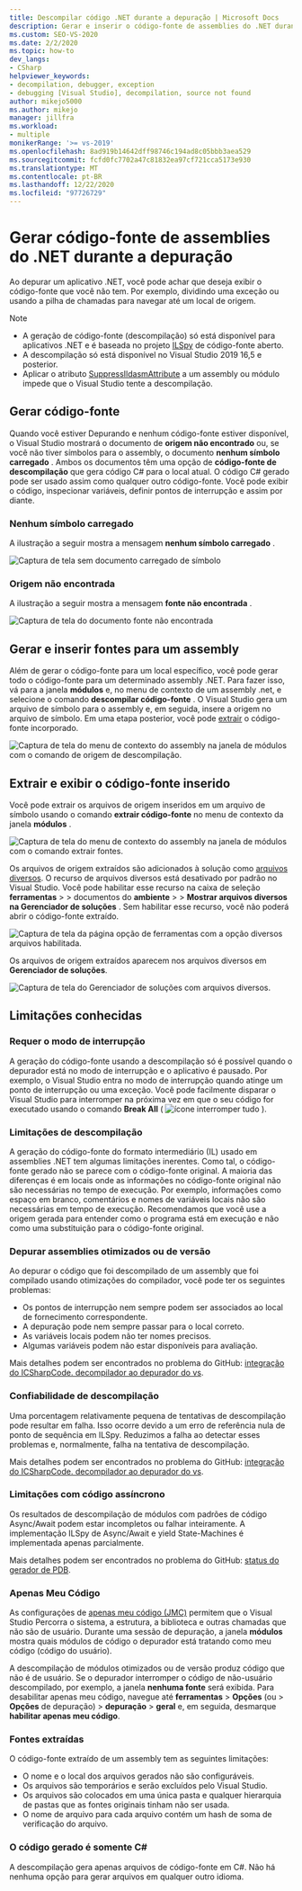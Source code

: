 ```yaml
---
title: Descompilar código .NET durante a depuração | Microsoft Docs
description: Gerar e inserir o código-fonte de assemblies do .NET durante a depuração no Visual Studio. Extraia e exiba o código-fonte inserido.
ms.custom: SEO-VS-2020
ms.date: 2/2/2020
ms.topic: how-to
dev_langs:
- CSharp
helpviewer_keywords:
- decompilation, debugger, exception
- debugging [Visual Studio], decompilation, source not found
author: mikejo5000
ms.author: mikejo
manager: jillfra
ms.workload:
- multiple
monikerRange: '>= vs-2019'
ms.openlocfilehash: 8ad919b14642dff98746c194ad8c05bbb3aea529
ms.sourcegitcommit: fcfd0fc7702a47c81832ea97cf721cca5173e930
ms.translationtype: MT
ms.contentlocale: pt-BR
ms.lasthandoff: 12/22/2020
ms.locfileid: "97726729"
---
```

# <a name="generate-source-code-from-net-assemblies-while-debugging"></a>Gerar código-fonte de assemblies do .NET durante a depuração

Ao depurar um aplicativo .NET, você pode achar que deseja exibir o código-fonte que você não tem. Por exemplo, dividindo uma exceção ou usando a pilha de chamadas para navegar até um local de origem.

> [!NOTE]
> * A geração de código-fonte (descompilação) só está disponível para aplicativos .NET e é baseada no projeto [ILSpy](https://github.com/icsharpcode/ILSpy) de código-fonte aberto.
> * A descompilação só está disponível no Visual Studio 2019 16,5 e posterior.
> * Aplicar o atributo [SuppressIldasmAttribute](/dotnet/api/system.runtime.compilerservices.suppressildasmattribute) a um assembly ou módulo impede que o Visual Studio tente a descompilação.

## <a name="generate-source-code"></a>Gerar código-fonte

Quando você estiver Depurando e nenhum código-fonte estiver disponível, o Visual Studio mostrará o documento de **origem não encontrado** ou, se você não tiver símbolos para o assembly, o documento **nenhum símbolo carregado** . Ambos os documentos têm uma opção de **código-fonte de descompilação** que gera código C# para o local atual. O código C# gerado pode ser usado assim como qualquer outro código-fonte. Você pode exibir o código, inspecionar variáveis, definir pontos de interrupção e assim por diante.

### <a name="no-symbols-loaded"></a>Nenhum símbolo carregado

A ilustração a seguir mostra a mensagem **nenhum símbolo carregado** .

![Captura de tela sem documento carregado de símbolo](media/decompilation-no-symbol-found.png)

### <a name="source-not-found"></a>Origem não encontrada

A ilustração a seguir mostra a mensagem **fonte não encontrada** .

![Captura de tela do documento fonte não encontrada](media/decompilation-no-source-found.png)

## <a name="generate-and-embed-sources-for-an-assembly"></a>Gerar e inserir fontes para um assembly

Além de gerar o código-fonte para um local específico, você pode gerar todo o código-fonte para um determinado assembly .NET. Para fazer isso, vá para a janela **módulos** e, no menu de contexto de um assembly .net, e selecione o comando **descompilar código-fonte** . O Visual Studio gera um arquivo de símbolo para o assembly e, em seguida, insere a origem no arquivo de símbolo. Em uma etapa posterior, você pode [extrair](#extract-and-view-the-embedded-source-code) o código-fonte incorporado.

![Captura de tela do menu de contexto do assembly na janela de módulos com o comando de origem de descompilação.](media/decompilation-decompile-source-code.png)

## <a name="extract-and-view-the-embedded-source-code"></a>Extrair e exibir o código-fonte inserido

Você pode extrair os arquivos de origem inseridos em um arquivo de símbolo usando o comando **extrair código-fonte** no menu de contexto da janela **módulos** .

![Captura de tela do menu de contexto do assembly na janela de módulos com o comando extrair fontes.](media/decompilation-extract-source-code.png)

Os arquivos de origem extraídos são adicionados à solução como [arquivos diversos](../ide/reference/miscellaneous-files.md). O recurso de arquivos diversos está desativado por padrão no Visual Studio. Você pode habilitar esse recurso na caixa de seleção **ferramentas**  >    >  documentos do **ambiente**  >    >  **Mostrar arquivos diversos na Gerenciador de soluções** . Sem habilitar esse recurso, você não poderá abrir o código-fonte extraído.

![Captura de tela da página opção de ferramentas com a opção diversos arquivos habilitada.](media/decompilation-tools-options-misc-files.png)

Os arquivos de origem extraídos aparecem nos arquivos diversos em **Gerenciador de soluções**.

![Captura de tela do Gerenciador de soluções com arquivos diversos.](media/decompilation-solution-explorer.png)

## <a name="known-limitations"></a>Limitações conhecidas

### <a name="requires-break-mode"></a>Requer o modo de interrupção

A geração do código-fonte usando a descompilação só é possível quando o depurador está no modo de interrupção e o aplicativo é pausado. Por exemplo, o Visual Studio entra no modo de interrupção quando atinge um ponto de interrupção ou uma exceção. Você pode facilmente disparar o Visual Studio para interromper na próxima vez em que o seu código for executado usando o comando **Break All** ( ![ ícone interromper tudo ](media/decompilation-break-all.png) ).

### <a name="decompilation-limitations"></a>Limitações de descompilação

A geração do código-fonte do formato intermediário (IL) usado em assemblies .NET tem algumas limitações inerentes. Como tal, o código-fonte gerado não se parece com o código-fonte original. A maioria das diferenças é em locais onde as informações no código-fonte original não são necessárias no tempo de execução. Por exemplo, informações como espaço em branco, comentários e nomes de variáveis locais não são necessárias em tempo de execução. Recomendamos que você use a origem gerada para entender como o programa está em execução e não como uma substituição para o código-fonte original.

### <a name="debug-optimized-or-release-assemblies"></a>Depurar assemblies otimizados ou de versão

Ao depurar o código que foi descompilado de um assembly que foi compilado usando otimizações do compilador, você pode ter os seguintes problemas:
- Os pontos de interrupção nem sempre podem ser associados ao local de fornecimento correspondente.
- A depuração pode nem sempre passar para o local correto.
- As variáveis locais podem não ter nomes precisos.
- Algumas variáveis podem não estar disponíveis para avaliação.

Mais detalhes podem ser encontrados no problema do GitHub: [integração do ICSharpCode. decompilador ao depurador do vs](https://github.com/icsharpcode/ILSpy/issues/1901).

### <a name="decompilation-reliability"></a>Confiabilidade de descompilação

Uma porcentagem relativamente pequena de tentativas de descompilação pode resultar em falha. Isso ocorre devido a um erro de referência nula de ponto de sequência em ILSpy.  Reduzimos a falha ao detectar esses problemas e, normalmente, falha na tentativa de descompilação.

Mais detalhes podem ser encontrados no problema do GitHub: [integração do ICSharpCode. decompilador ao depurador do vs](https://github.com/icsharpcode/ILSpy/issues/1901).

### <a name="limitations-with-async-code"></a>Limitações com código assíncrono

Os resultados de descompilação de módulos com padrões de código Async/Await podem estar incompletos ou falhar inteiramente. A implementação ILSpy de Async/Await e yield State-Machines é implementada apenas parcialmente. 

Mais detalhes podem ser encontrados no problema do GitHub: [status do gerador de PDB](https://github.com/icsharpcode/ILSpy/issues/1422).

### <a name="just-my-code"></a>Apenas Meu Código

As configurações de [apenas meu código (JMC)](./just-my-code.md) permitem que o Visual Studio Percorra o sistema, a estrutura, a biblioteca e outras chamadas que não são de usuário. Durante uma sessão de depuração, a janela **módulos** mostra quais módulos de código o depurador está tratando como meu código (código do usuário).

A descompilação de módulos otimizados ou de versão produz código que não é de usuário. Se o depurador interromper o código de não-usuário descompilado, por exemplo, a janela **nenhuma fonte** será exibida. Para desabilitar apenas meu código, navegue até **ferramentas**  >  **Opções** (ou   >  **Opções** de depuração) > **depuração**  >  **geral** e, em seguida, desmarque **habilitar apenas meu código**.

### <a name="extracted-sources"></a>Fontes extraídas

O código-fonte extraído de um assembly tem as seguintes limitações:
- O nome e o local dos arquivos gerados não são configuráveis.
- Os arquivos são temporários e serão excluídos pelo Visual Studio.
- Os arquivos são colocados em uma única pasta e qualquer hierarquia de pastas que as fontes originais tinham não ser usada.
- O nome de arquivo para cada arquivo contém um hash de soma de verificação do arquivo.

### <a name="generated-code-is-c-only"></a>O código gerado é somente C#
A descompilação gera apenas arquivos de código-fonte em C#. Não há nenhuma opção para gerar arquivos em qualquer outro idioma.